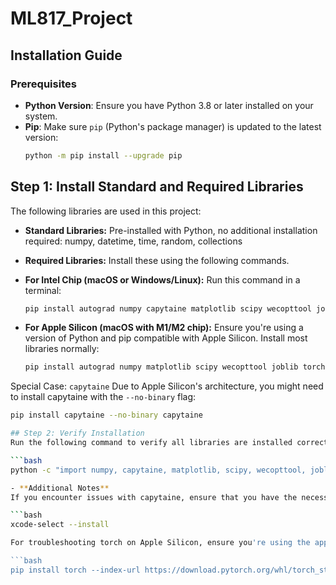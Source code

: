 # ML817_Project

## Installation Guide

### Prerequisites
- **Python Version**: Ensure you have Python 3.8 or later installed on your system.
- **Pip**: Make sure `pip` (Python's package manager) is updated to the latest version:
  ```bash
  python -m pip install --upgrade pip

## Step 1: Install Standard and Required Libraries
The following libraries are used in this project:

- **Standard Libraries:** Pre-installed with Python, no additional installation required:
numpy, datetime, time, random, collections
- **Required Libraries:** Install these using the following commands.

- **For Intel Chip (macOS or Windows/Linux):**
Run this command in a terminal:

  ```bash
  pip install autograd numpy capytaine matplotlib scipy wecopttool joblib torch

- **For Apple Silicon (macOS with M1/M2 chip):**
Ensure you're using a version of Python and pip compatible with Apple Silicon.
Install most libraries normally:
  ```bash
  pip install autograd numpy matplotlib scipy wecopttool joblib torch

Special Case: `capytaine`
Due to Apple Silicon's architecture, you might need to install capytaine with the `--no-binary` flag:
  
  ```bash
  pip install capytaine --no-binary capytaine

## Step 2: Verify Installation
Run the following command to verify all libraries are installed correctly:

  ```bash
  python -c "import numpy, capytaine, matplotlib, scipy, wecopttool, joblib, torch; print('All libraries installed successfully!')"

- **Additional Notes**
If you encounter issues with capytaine, ensure that you have the necessary C compilers installed on your system. For macOS, you can use:

  ```bash
  xcode-select --install

For troubleshooting torch on Apple Silicon, ensure you're using the appropriate version:

  ```bash
  pip install torch --index-url https://download.pytorch.org/whl/torch_stable.html
